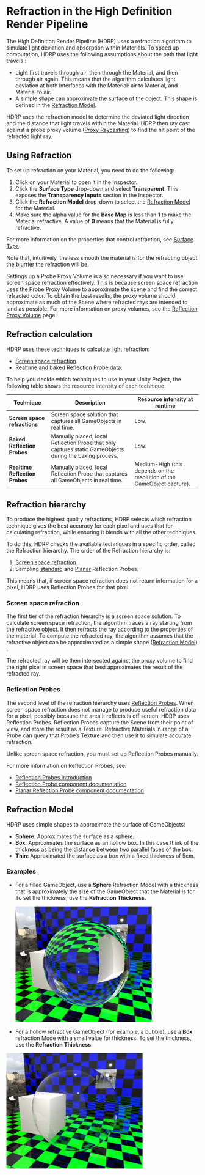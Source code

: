 # Refraction in the High Definition Render Pipeline

The High Definition Render Pipeline (HDRP) uses a refraction algorithm to simulate light deviation and absorption within Materials. To speed up computation, HDRP uses the following assumptions about the path that light travels :

- Light first travels through air, then through the Material, and then through air again. This means that the algorithm calculates light deviation at both interfaces with the Material: air to Material, and Material to air.
- A simple shape can approximate the surface of the object. This shape is defined in the [Refraction Model](#RefractionModel).

HDRP uses the refraction model to determine the deviated light direction and the distance that light travels within the Material. HDRP then ray cast against a probe proxy volume ([Proxy Raycasting](Reflection-Proxy-Volume.md))  to find the hit point of the refracted light ray.

## Using Refraction

To set up refraction on your Material, you need to do the following:

1. Click on your Material to open it in the Inspector.
2. Click the **Surface Type** drop-down and select **Transparent**. This exposes the **Transparency Inputs** section in the Inspector.
3. Click the **Refraction Model** drop-down to select the [Refraction Model](#RefractionModel) for the Material.
4. Make sure the alpha value for the **Base Map** is less than **1** to make the Material refractive. A value of **0** means that the Material is fully refractive.

For more information on the properties that control refraction, see [Surface Type](Surface-Type.md). 

Note that, intuitively, the less smooth the material is for the refracting object the blurrier the refraction will be.

Settings up a Probe Proxy Volume is also necessary if you want to use screen space refraction effectively. This is because screen space refraction uses the Probe Proxy Volume to approximate the scene and find the correct refracted color. To obtain the best results, the proxy volume should approximate as much of the Scene where refracted rays are intended to land as possible. For more information on proxy volumes, see  the [Reflection Proxy Volume](Reflection-Proxy-Volume.md) page. 

## Refraction calculation

HDRP uses these techniques to calculate light refraction:

- [Screen space refraction](#ScreenSpaceRefraction).
- Realtime and baked [Reflection Probe](#ReflectionProbes) data.

To help you decide which techniques to use in your Unity Project, the following table shows the resource intensity of each technique.

| **Technique**                  | **Description**                                              | **Resource intensity at runtime**                           |
| ------------------------------ | ------------------------------------------------------------ | ------------------------------------------------------------ |
| **Screen space refractions**   | Screen space solution that captures all GameObjects in real time. | Low.                                                         |
| **Baked Reflection Probes**    | Manually placed, local Reflection Probe that only captures static GameObjects during the baking process. | Low.                                                         |
| **Realtime Reflection Probes** | Manually placed, local Reflection Probe that captures all GameObjects in real time. | Medium-High (this depends on the resolution of the GameObject capture). |

 

<a name="RefractionHierarchy"></a>

## Refraction hierarchy

To produce the highest quality refractions, HDRP selects which refraction technique gives the best accuracy for each pixel and uses that for calculating refraction, while ensuring it blends with all the other techniques.

To do this, HDRP checks the available techniques in a specific order, called the Refraction hierarchy. The order of the Refraction hierarchy is:

1. [Screen space refraction](Override-Screen-Space-Refraction.md).
2. Sampling [standard](Reflection-Probe.md) and [Planar](Planar-Reflection-Probe.md) Reflection Probes.

This means that, if screen space refraction does not return information for a pixel, HDRP uses Reflection Probes for that pixel. 

<a name="ScreenSpaceRefraction"></a>

### Screen space refraction

The first tier of the refraction hierarchy is a screen space solution. To calculate screen space refraction, the algorithm traces a ray starting from the refractive object. It then refracts the ray according to the properties of the material. To compute the refracted ray, the algorithm assumes that the refractive object can be approximated as a simple shape ([Refraction Model](#RefractionModel)) .

The refracted ray will be then intersected against the proxy volume to find the right pixel in screen space that best approximates the result of the refracted ray.

<a name="ReflectionProbes"></a>

### Reflection Probes

The second level of the refraction hierarchy uses [Reflection Probes](Reflection-Probes-Intro.md). When screen space refraction does not manage to produce useful refraction data for a pixel, possibly because the area it reflects is off screen, HDRP uses Reflection Probes. 
Reflection Probes capture the Scene from their point of view, and store the result as a Texture. Refractive Materials in range of a Probe can query that Probe’s Texture and then use it to simulate accurate refraction. 

Unlike screen space refraction, you must set up Reflection Probes manually.

For more information on Reflection Probes, see:

- [Reflection Probes introduction](Reflection-Probes-Intro.md)
- [Reflection Probe component documentation](Reflection-Probe.md) 
- [Planar Reflection Probe component documentation](Planar-Reflection-Probe.md)

<a name="RefractionModel"></a>

## Refraction Model

HDRP uses simple shapes to approximate the surface of GameObjects:

- **Sphere**: Approximates the surface as a sphere.
- **Box**: Approximates the surface as an hollow box. In this case think of the thickness as being the distance between two parallel faces of the box.
- **Thin**: Approximated the surface as a box with a fixed thickness of 5cm.

### Examples

- For a filled GameObject, use a **Sphere** Refraction Model with a thickness that is approximately the size of the GameObject that the Material is for. To set the thickness, use the **Refraction Thickness**.

  ![](Images/RefractionInHDRP1.png)

- For a hollow refractive GameObject (for example, a bubble), use a **Box** refraction Mode with a small value for thickness. To set the thickness, use the **Refraction Thickness**.

![](Images/RefractionInHDRP2.png)
